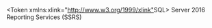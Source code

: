 \<Token xmlns:xlink="<http://www.w3.org/1999/xlink">SQL> Server 2016 Reporting Services (SSRS)</Token>